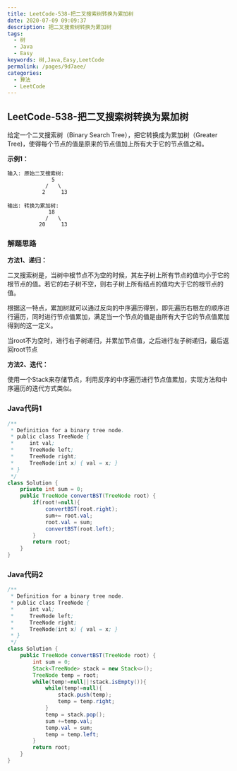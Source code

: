 ```yaml
---
title: LeetCode-538-把二叉搜索树转换为累加树
date: 2020-07-09 09:09:37
description: 把二叉搜索树转换为累加树
tags: 
  - 树
  - Java
  - Easy
keywords: 树,Java,Easy,LeetCode
permalink: /pages/9d7aee/
categories: 
  - 算法
  - LeetCode
---
```


## LeetCode-538-把二叉搜索树转换为累加树

给定一个二叉搜索树（Binary Search Tree），把它转换成为累加树（Greater Tree)，使得每个节点的值是原来的节点值加上所有大于它的节点值之和。

<!--more-->

**示例1：**

```
输入: 原始二叉搜索树:
              5
            /   \
           2     13

输出: 转换为累加树:
             18
            /   \
          20     13
```

### 解题思路

**方法1、递归：**

二叉搜索树是，当树中根节点不为空的时候，其左子树上所有节点的值均小于它的根节点的值。若它的右子树不空，则右子树上所有结点的值均大于它的根节点的值。

根据这一特点，累加树就可以通过反向的中序遍历得到，即先遍历右根左的顺序进行遍历，同时进行节点值累加，满足当一个节点的值是由所有大于它的节点值累加得到的这一定义。

当root不为空时，进行右子树递归，并累加节点值，之后进行左子树递归，最后返回root节点

**方法2、迭代：**

使用一个Stack来存储节点，利用反序的中序遍历进行节点值累加，实现方法和中序遍历的迭代方式类似。

### Java代码1

```java
/**
 * Definition for a binary tree node.
 * public class TreeNode {
 *     int val;
 *     TreeNode left;
 *     TreeNode right;
 *     TreeNode(int x) { val = x; }
 * }
 */
class Solution {
    private int sum = 0;
    public TreeNode convertBST(TreeNode root) {
        if(root!=null){
            convertBST(root.right);
            sum+= root.val;
            root.val = sum;
            convertBST(root.left);
        }
        return root;
    }
}
```

### Java代码2

```java
/**
 * Definition for a binary tree node.
 * public class TreeNode {
 *     int val;
 *     TreeNode left;
 *     TreeNode right;
 *     TreeNode(int x) { val = x; }
 * }
 */
class Solution {
    public TreeNode convertBST(TreeNode root) {
        int sum = 0;
        Stack<TreeNode> stack = new Stack<>();
        TreeNode temp = root;
        while(temp!=null||!stack.isEmpty()){
            while(temp!=null){
                stack.push(temp);
                temp = temp.right;
            }
            temp = stack.pop();
            sum +=temp.val;
            temp.val = sum;
            temp = temp.left;
        }
        return root;
    }
}
```




